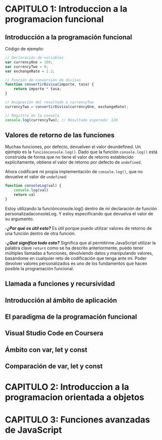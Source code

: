 # CAPITULO 1: Introduccion a la programacion funcional
## Introducción a la programación funcional
Código de ejemplo:
```javascript
// Declaración de variables
var currencyOne = 100;
var currencyTwo = 0;
var exchangeRate = 1.2;

// Función de conversión de divisas
function convertirDivisa(importe, tasa) {
    return importe * tasa;
}

// Asignación del resultado a currencyTwo
currencyTwo = convertirDivisa(currencyOne, exchangeRate);

// Registro en la consola
console.log(currencyTwo); // Resultado esperado: 120
```

## Valores de retorno de las funciones
Muchas funciones, por defecto, devuelven el valor deundefined.
Un ejemplo es la `funciónconsole.log()`.
Dado que la función `console.log()` está construida de forma que no tiene el valor de retorno establecido explícitamente, obtiene el valor de retorno por defecto de `undefined`.

Ahora codificaré mi propia implementación de `console.log()`, que no devuelve el valor de `undefined`:
```javascript
function consoleLog(val) {
    console.log(val)
    return val
}
```
Estoy utilizando la funciónconsole.log() dentro de mi declaración de función personalizadaconsoleLog. Y estoy especificando que devuelva el valor de su argumento.

-***¿Por qué es útil esto?*** Es útil porque puedo utilizar valores de retorno de una función dentro de otra función.

-***¿Qué significa todo esto?*** Significa que al permitirme JavaScript utilizar la palabra clave `return` como se ha descrito anteriormente, puedo tener múltiples llamadas a funciones, devolviendo datos y manipulando valores, basándome en cualquier reto de codificación que tenga ante mí. Poder devolver valores personalizados es uno de los fundamentos que hacen posible la programación funcional.

## Llamada a funciones y recursividad

## Introducción al ámbito de aplicación

## El paradigma de la programación funcional

## Visual Studio Code en Coursera

## Ámbito con var, let y const

## Comparación de var, let y const

# CAPITULO 2: Introduccion a la programacion orientada a objetos

# CAPITULO 3: Funciones avanzadas de JavaScript

